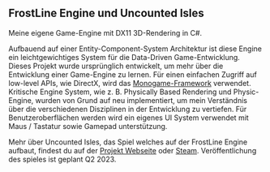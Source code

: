 ## FrostLine Engine und Uncounted Isles

Meine eigene Game-Engine mit DX11 3D-Rendering in C#.

Aufbauend auf einer Entity-Component-System Architektur ist diese Engine ein leichtgewichtiges System für die Data-Driven Game-Entwicklung. Dieses Projekt wurde ursprünglich entwickelt, um mehr über die Entwicklung einer Game-Engine zu lernen. Für einen einfachen Zugriff auf low-level APIs, wie DirectX, wird das [Monogame-Framework](https://www.monogame.net/) verwendet. Kritische Engine System, wie z. B. Physically Based Rendering und Physic-Engine, wurden von Grund auf neu implementiert, um mein Verständnis über die verschiedenen Disziplinen in der Entwicklung zu vertiefen. Für Benutzeroberflächen werden wird ein eigenes UI System verwendet mit Maus / Tastatur sowie Gamepad unterstützung.

Mehr über Uncounted Isles, das Spiel welches auf der FrostLine Engine aufbaut, findest du auf der [Projekt Webseite](https://uncountedisles.com) oder [Steam](https://store.steampowered.com/app/2012030/Uncounted_Isles/). Veröffentlichung des spieles ist geplant Q2 2023.

<import src="1_frostline_gallery.json"></import>